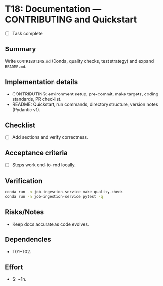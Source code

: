 # T18: Documentation — CONTRIBUTING and Quickstart

- [ ] Task complete

## Summary
Write `CONTRIBUTING.md` (Conda, quality checks, test strategy) and expand `README.md`.

## Implementation details
- CONTRIBUTING: environment setup, pre-commit, make targets, coding standards, PR checklist.
- README: Quickstart, run commands, directory structure, version notes (Pydantic v1).

## Checklist
- [ ] Add sections and verify correctness.

## Acceptance criteria
- [ ] Steps work end-to-end locally.

## Verification
```bash
conda run -n job-ingestion-service make quality-check
conda run -n job-ingestion-service pytest -q
```

## Risks/Notes
- Keep docs accurate as code evolves.

## Dependencies
- T01–T02.

## Effort
- S: ~1h.
